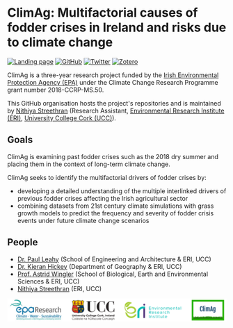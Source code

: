 # ClimAg: Multifactorial causes of fodder crises in Ireland and risks due to climate change

[![Landing page](https://img.shields.io/static/v1?label=&message=landing%20page&color=grey&style=for-the-badge)](https://www.ucc.ie/en/eel/projects/climag/)
[![GitHub](https://img.shields.io/static/v1?label=&message=github&color=grey&style=for-the-badge&logo=github)](https://github.com/ClimAg)
[![Twitter](https://img.shields.io/static/v1?label=&message=twitter&color=grey&style=for-the-badge&logo=twitter&logoColor=white)](https://twitter.com/climatt_project)
[![Zotero](https://img.shields.io/static/v1?label=&message=bibliography&color=grey&style=for-the-badge&logo=zotero)](https://www.zotero.org/groups/climag)

ClimAg is a three-year research project funded by the [Irish Environmental Protection Agency (EPA)](https://www.epa.ie/) under the Climate Change Research Programme grant number 2018-CCRP-MS.50.

This GitHub organisation hosts the project's repositories and is maintained by [Nithiya Streethran](https://github.com/nmstreethran) (Research Assistant, [Environmental Research Institute (ERI)](https://eri.ucc.ie), [University College Cork (UCC)](https://www.ucc.ie)).

## Goals

ClimAg is examining past fodder crises such as the 2018 dry summer and placing them in the context of long-term climate change.

ClimAg seeks to identify the multifactorial drivers of fodder crises by:

- developing a detailed understanding of the multiple interlinked drivers of previous fodder crises affecting the Irish agricultural sector
- combining datasets from 21st century climate simulations with grass growth models to predict the frequency and severity of fodder crisis events under future climate change scenarios

## People

- [Dr. Paul Leahy](https://research.ucc.ie/profiles/D012/paulleahy) (School of Engineering and Architecture & ERI, UCC)
- [Dr. Kieran Hickey](https://research.ucc.ie/profiles/A010/kieranhickey) (Department of Geography & ERI, UCC)
- [Prof. Astrid Wingler](https://research.ucc.ie/profiles/D026/astridwingler) (School of Biological, Earth and Environmental Sciences & ERI, UCC)
- [Nithiya Streethran](https://research.ucc.ie/profiles/D021/nstreethran@ucc.ie) (ERI, UCC)

![ClimAg project logos](/images/logos.png)
